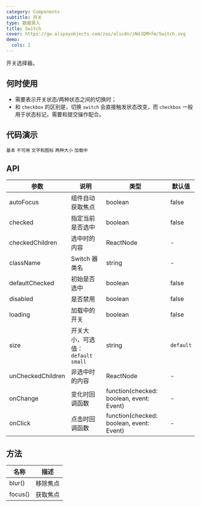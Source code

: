```yaml
---
category: Components
subtitle: 开关
type: 数据录入
title: Switch
cover: https://gw.alipayobjects.com/zos/alicdn/zNdJQMhfm/Switch.svg
demo:
  cols: 2
---
```


开关选择器。

## 何时使用

- 需要表示开关状态/两种状态之间的切换时；
- 和 `checkbox` 的区别是，切换 `switch` 会直接触发状态改变，而 `checkbox` 一般用于状态标记，需要和提交操作配合。

## 代码演示

<code src="./demo/basic.tsx">基本</code>
<code src="./demo/disabled.tsx">不可用</code>
<code src="./demo/text.tsx">文字和图标</code>
<code src="./demo/size.tsx">两种大小</code>
<code src="./demo/loading.tsx">加载中</code>

## API

| 参数 | 说明 | 类型 | 默认值 |
| --- | --- | --- | --- |
| autoFocus | 组件自动获取焦点 | boolean | false |
| checked | 指定当前是否选中 | boolean | false |
| checkedChildren | 选中时的内容 | ReactNode | - |
| className | Switch 器类名 | string | - |
| defaultChecked | 初始是否选中 | boolean | false |
| disabled | 是否禁用 | boolean | false |
| loading | 加载中的开关 | boolean | false |
| size | 开关大小，可选值：`default` `small` | string | `default` |
| unCheckedChildren | 非选中时的内容 | ReactNode | - |
| onChange | 变化时回调函数 | function(checked: boolean, event: Event) | - |
| onClick | 点击时回调函数 | function(checked: boolean, event: Event) | - |

## 方法

| 名称 | 描述 |
| --- | --- |
| blur() | 移除焦点 |
| focus() | 获取焦点 |
